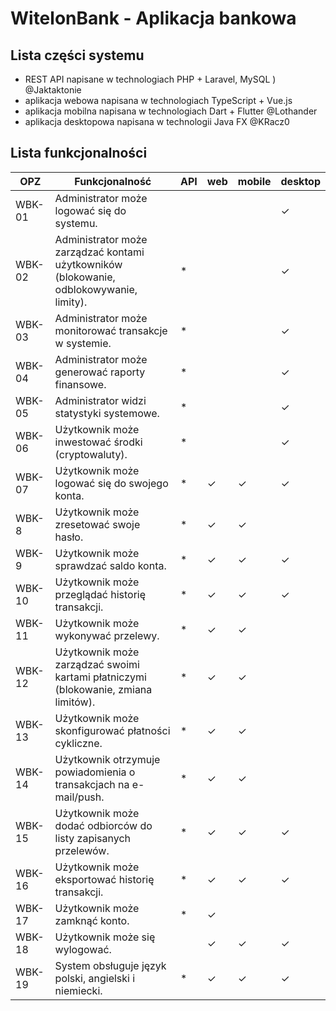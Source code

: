 # WitelonBank - Aplikacja bankowa

## Lista części systemu
- REST API napisane w technologiach PHP + Laravel, MySQL ) @Jaktaktonie
- aplikacja webowa napisana w technologiach TypeScript + Vue.js
- aplikacja mobilna napisana w technologiach Dart + Flutter @Lothander
- aplikacja desktopowa napisana w technologii Java FX @KRacz0 

## Lista funkcjonalności
| OPZ    | Funkcjonalność                                                                                                          | API | web | mobile | desktop |
|--------|-------------------------------------------------------------------------------------------------------------------------|-----|-----|--------|---------|
| WBK-01 | Administrator może logować się do systemu.                                                                              |     |     |        | ✓       |
| WBK-02 | Administrator może zarządzać kontami użytkowników (blokowanie, odblokowywanie, limity).                                 | *   |     |        | ✓       |
| WBK-03 | Administrator może monitorować transakcje w systemie.                                                                   | *   |     |        | ✓       |
| WBK-04 | Administrator może generować raporty finansowe.                                                                         | *   |     |        | ✓       |
| WBK-05 | Administrator widzi statystyki systemowe.                                                                               | *   |     |        | ✓       |
| WBK-06 | Użytkownik może inwestować środki (cryptowaluty).                                                                       | *   |     |        | ✓       |
| WBK-07 | Użytkownik może logować się do swojego konta.                                                                           | *   | ✓   | ✓      |  ✓      |
| WBK-8 | Użytkownik może zresetować swoje hasło.                                                                                  | *   | ✓   | ✓      |         |
| WBK-9 | Użytkownik może sprawdzać saldo konta.                                                                                   | *   | ✓   | ✓      | ✓      |
| WBK-10 | Użytkownik może przeglądać historię transakcji.                                                                         | *   | ✓   | ✓      | ✓       |
| WBK-11 | Użytkownik może wykonywać przelewy.                                                                                     | *   | ✓   | ✓      |         |
| WBK-12 | Użytkownik może zarządzać swoimi kartami płatniczymi (blokowanie, zmiana limitów).                                      | *   | ✓   | ✓      |         |
| WBK-13 | Użytkownik może skonfigurować płatności cykliczne.                                                                      | *   | ✓   | ✓      |         |
| WBK-14 | Użytkownik otrzymuje powiadomienia o transakcjach na e-mail/push.                                                       | *   | ✓   | ✓      |         |
| WBK-15 | Użytkownik może dodać odbiorców do listy zapisanych przelewów.                                                          | *   | ✓   | ✓      | ✓       |
| WBK-16 | Użytkownik może eksportować historię transakcji.                                                                        | *   | ✓   | ✓      | ✓       |
| WBK-17 | Użytkownik może zamknąć konto.                                                                                          | *   | ✓   |        |         |
| WBK-18 | Użytkownik może się wylogować.                                                                                          |     | ✓   | ✓      | ✓       |
| WBK-19 | System obsługuje język polski, angielski i niemiecki.                                                                   | *   | ✓   | ✓      | ✓       |
